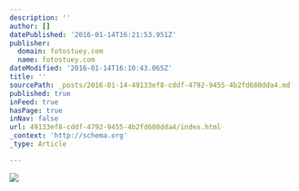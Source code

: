 ```yaml
---
description: ''
author: []
datePublished: '2016-01-14T16:21:53.951Z'
publisher:
  domain: fotostuey.com
  name: fotostuey.com
dateModified: '2016-01-14T16:10:43.065Z'
title: ''
sourcePath: _posts/2016-01-14-49133ef8-cddf-4792-9455-4b2fd680dda4.md
published: true
inFeed: true
hasPage: true
inNav: false
url: 49133ef8-cddf-4792-9455-4b2fd680dda4/index.html
_context: 'http://schema.org'
_type: Article

---
```

![](http://36.media.tumblr.com/2c1d9f945bcc630c338b50e0c3968dd0/tumblr_nzpmo5MYcX1tlxsi7o1_1280.jpg)